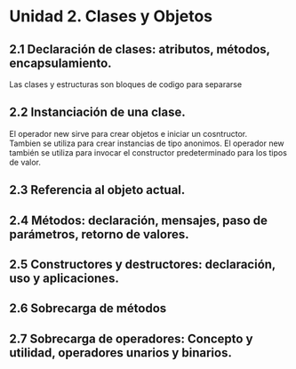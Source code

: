 # Unidad 2. Clases y Objetos
## 2.1 Declaración de clases: atributos, métodos, encapsulamiento.
Las clases y estructuras son bloques de codigo para separarse
## 2.2 Instanciación de una clase.
El operador new sirve para crear objetos e iniciar un cosntructor.  
Tambien se utiliza para crear instancias de tipo anonimos. El operador new también se utiliza para invocar el constructor predeterminado para los tipos de valor.
## 2.3 Referencia al objeto actual.  
## 2.4 Métodos: declaración, mensajes, paso de parámetros, retorno de valores.
##  2.5 Constructores y destructores: declaración, uso y aplicaciones.
##  2.6 Sobrecarga de métodos
##  2.7 Sobrecarga de operadores: Concepto y utilidad, operadores unarios y binarios.